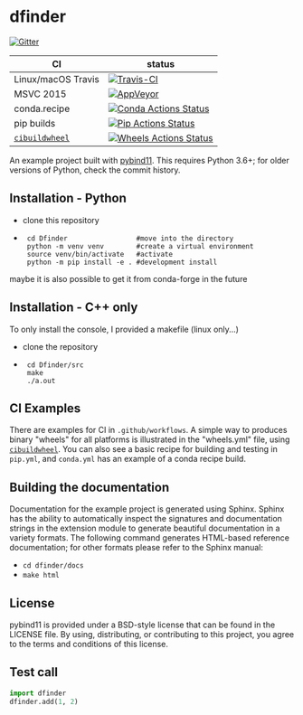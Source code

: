 dfinder
==============

[![Gitter][gitter-badge]][gitter-link]

|      CI              | status |
|----------------------|--------|
| Linux/macOS Travis   | [![Travis-CI][travis-badge]][travis-link] |
| MSVC 2015            | [![AppVeyor][appveyor-badge]][appveyor-link] |
| conda.recipe         | [![Conda Actions Status][actions-conda-badge]][actions-conda-link] |
| pip builds           | [![Pip Actions Status][actions-pip-badge]][actions-pip-link] |
| [`cibuildwheel`][]   | [![Wheels Actions Status][actions-wheels-badge]][actions-wheels-link] |

[gitter-badge]:            https://badges.gitter.im/freakyfee/Lobby.svg
[gitter-link]:             https://gitter.im/freakyfee/Lobby
[actions-badge]:           https://github.com/freakyfee/dfinder/workflows/Tests/badge.svg
[actions-conda-link]:      https://github.com/freakyfee/dfinder/actions?query=workflow%3A%22Conda
[actions-conda-badge]:     https://github.com/freakyfee/dfinder/workflows/Conda/badge.svg
[actions-pip-link]:        https://github.com/freakyfee/dfinder/actions?query=workflow%3A%22Pip
[actions-pip-badge]:       https://github.com/freakyfee/dfinder/workflows/Pip/badge.svg
[actions-wheels-link]:     https://github.com/freakyfee/dfinder/actions?query=workflow%3AWheels
[actions-wheels-badge]:    https://github.com/freakyfee/dfinder/workflows/Wheels/badge.svg
[travis-link]:             https://travis-ci.org/freakyfee/dfinder
[travis-badge]:            https://travis-ci.org/freakyfee/dfinder.svg?branch=master&status=passed
[appveyor-link]:           https://ci.appveyor.com/project/wjakob/python-example
<!-- TODO: get a real badge link for appveyor -->
[appveyor-badge]:          https://travis-ci.org/freakyfee/dfinder.svg?branch=master&status=passed

An example project built with [pybind11](https://github.com/pybind/pybind11).
This requires Python 3.6+; for older versions of Python, check the commit
history.

Installation - Python
---------------------

 - clone this repository
 - ```
    cd Dfinder                 #move into the directory
    python -m venv venv        #create a virtual environment
    source venv/bin/activate   #activate
    python -m pip install -e . #development install
   ```

maybe it is also possible to get it from conda-forge in the future

Installation - C++ only
-----------------------
To only install the console, I provided a makefile (linux only...)

 - clone the repository
 - ```
    cd Dfinder/src
    make
    ./a.out
   ```

CI Examples
-----------

There are examples for CI in `.github/workflows`. A simple way to produces
binary "wheels" for all platforms is illustrated in the "wheels.yml" file,
using [`cibuildwheel`][]. You can also see a basic recipe for building and
testing in `pip.yml`, and `conda.yml` has an example of a conda recipe build.


Building the documentation
--------------------------

Documentation for the example project is generated using Sphinx. Sphinx has the
ability to automatically inspect the signatures and documentation strings in
the extension module to generate beautiful documentation in a variety formats.
The following command generates HTML-based reference documentation; for other
formats please refer to the Sphinx manual:

 - `cd dfinder/docs`
 - `make html`

License
-------

pybind11 is provided under a BSD-style license that can be found in the LICENSE
file. By using, distributing, or contributing to this project, you agree to the
terms and conditions of this license.

Test call
---------

```python
import dfinder
dfinder.add(1, 2)
```

[`cibuildwheel`]:          https://cibuildwheel.readthedocs.io
